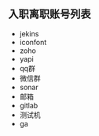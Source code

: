 入职离职账号列表
---------------------------
* jekins
* iconfont
* zoho
* yapi
* qq群
* 微信群
* sonar
* 邮箱
* gitlab
* 测试机
* ga
